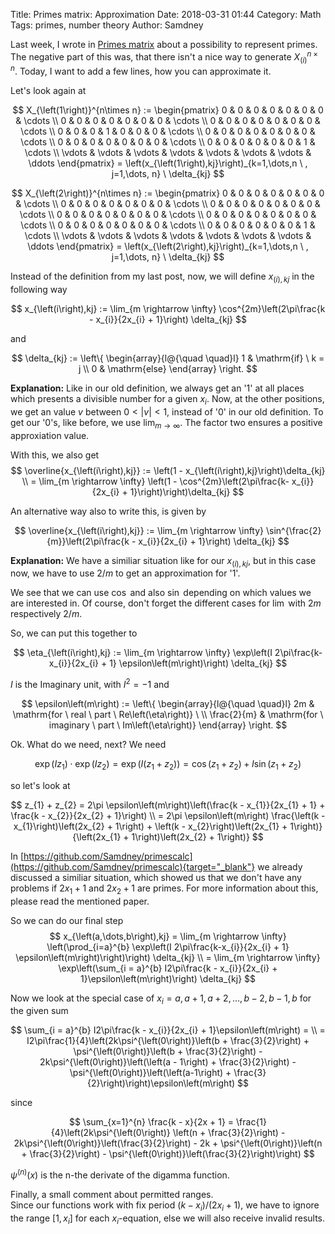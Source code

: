 Title:      Primes matrix: Approximation
Date:       2018-03-31 01:44
Category:   Math
Tags:       primes, number theory
Author:     Samdney

Last week, I wrote in [Primes matrix](http://localhost:8000/2018/03/primes-matrix.html) about a possibility to represent primes. The negative part of this was, that there isn't a nice way to generate $X_{\left(i\right)}^{n\times n}$. Today, I want to add a few lines, how you can approximate it.  

Let's look again at 

$$
X_{\left(1\right)}^{n\times n} :=
\begin{pmatrix}
0 & 0 & 0 & 0 & 0 & 0 & 0 & \cdots \\
0 & 0 & 0 & 0 & 0 & 0 & 0 & \cdots \\
0 & 0 & 0 & 0 & 0 & 0 & 0 & \cdots \\
0 & 0 & 0 & 1 & 0 & 0 & 0 & \cdots \\
0 & 0 & 0 & 0 & 0 & 0 & 0 & \cdots \\
0 & 0 & 0 & 0 & 0 & 0 & 0 & \cdots \\
0 & 0 & 0 & 0 & 0 & 0 & 1 & \cdots \\
\vdots & \vdots & \vdots & \vdots & \vdots & \vdots & \vdots & \ddots
\end{pmatrix}
= \left(x_{\left(1\right),kj}\right)_{k=1,\dots,n \ , j=1,\dots, n} \  \delta_{kj}
$$

$$
X_{\left(2\right)}^{n\times n} :=
\begin{pmatrix}
0 & 0 & 0 & 0 & 0 & 0 & 0 & \cdots \\
0 & 0 & 0 & 0 & 0 & 0 & 0 & \cdots  \\
0 & 0 & 0 & 0 & 0 & 0 & 0 & \cdots \\
0 & 0 & 0 & 0 & 0 & 0 & 0 & \cdots \\
0 & 0 & 0 & 0 & 0 & 0 & 0 & \cdots \\
0 & 0 & 0 & 0 & 0 & 0 & 0 & \cdots \\
0 & 0 & 0 & 0 & 0 & 0 & 1 & \cdots \\
\vdots & \vdots & \vdots & \vdots & \vdots & \vdots & \vdots & \ddots
\end{pmatrix}
= \left(x_{\left(2\right),kj}\right)_{k=1,\dots,n \ , j=1,\dots, n} \  \delta_{kj}
$$

Instead of the definition from my last post, now, we will define
$x_{\left(i\right),kj}$ in the following way

$$
    x_{\left(i\right),kj} := \lim_{m \rightarrow \infty} \cos^{2m}\left(2\pi\frac{k - x_{i}}{2x_{i} + 1}\right) \delta_{kj} 
$$

and

$$
\delta_{kj} := \left\{
	\begin{array}{l@{\quad \quad}l}
	1 & \mathrm{if} \ k = j \\
	0 & \mathrm{else}
	\end{array}
\right.
$$

**Explanation:** Like in our old definition, we always get an '1' at all places
which presents a divisible number for a given $x_{i}$. Now, at the other
positions, we get an value $v$ between $0 < |v| < 1$, instead of '0' in our old
definition. To get our '0's, like before, we use $\lim_{m \rightarrow \infty}$.
The factor two ensures a positive approxiation value.  

With this, we also get
$$
    \overline{x_{\left(i\right),kj}} := \left(1 - x_{\left(i\right),kj}\right)\delta_{kj} \\
    = \lim_{m \rightarrow \infty} \left(1 - \cos^{2m}\left(2\pi\frac{k- x_{i}}{2x_{i} + 1}\right)\right)\delta_{kj}  
$$

An alternative way also to write this, is given by

$$
    \overline{x_{\left(i\right),kj}} := \lim_{m \rightarrow \infty} \sin^{\frac{2}{m}}\left(2\pi\frac{k - x_{i}}{2x_{i} + 1}\right) \delta_{kj}
$$

**Explanation:** We have a similiar situation like for our
$x_{\left(i\right),kj}$, but in this case now, we have to use $2/m$ to get an
approximation for '1'.  

We see that we can use $\cos$ and also $\sin$ depending on which values we
are interested in. Of course, don't forget the different cases for $\lim$ with
$2m$ respectively $2/m$.  

So, we can put this together to

$$
    \eta_{\left(i\right),kj}  := \lim_{m \rightarrow \infty} \exp\left(I 2\pi\frac{k-x_{i}}{2x_{i} + 1} \epsilon\left(m\right)\right) \delta_{kj}
$$

$I$ is the Imaginary unit, with $I^{2} = -1$ and

$$
\epsilon\left(m\right) := \left\{
	\begin{array}{l@{\quad \quad}l}
	2m & \mathrm{for \ real \ part \ Re\left(\eta\right)} \  \\
	\frac{2}{m} & \mathrm{for \ imaginary \ part \ Im\left(\eta\right)}
	\end{array}
\right.
$$

Ok. What do we need, next? We need

$$
    \exp\left(Iz_{1}\right) \cdot \exp\left(Iz_{2}\right) = \exp\left(I\left(z_{1} + z_{2}\right)\right)  = \cos\left(z_{1} + z_{2}\right) + I\sin\left(z_{1} + z_{2}\right)
$$

so let's look at 

$$
    z_{1} + z_{2} = 2\pi \epsilon\left(m\right)\left(\frac{k - x_{1}}{2x_{1} + 1} + \frac{k - x_{2}}{2x_{2} + 1}\right) \\
    = 2\pi \epsilon\left(m\right) \frac{\left(k - x_{1}\right)\left(2x_{2} + 1\right) + \left(k - x_{2}\right)\left(2x_{1} + 1\right)}{\left(2x_{1} + 1\right)\left(2x_{2} + 1\right)}
$$

In [https://github.com/Samdney/primescalc](https://github.com/Samdney/primescalc){target="_blank"} we already discussed a similiar situation, which showed us that we don't have any problems if $2x_{1} + 1$ and $2x_{2} + 1$ are primes. For more information about this, please read the mentioned paper.  

So we can do our final step
$$
    x_{\left(a,\dots,b\right),kj} = \lim_{m \rightarrow \infty} \left(\prod_{i=a}^{b} \exp\left(I 2\pi\frac{k-x_{i}}{2x_{i} + 1} \epsilon\left(m\right)\right)\right) \delta_{kj} \\
    = \lim_{m \rightarrow \infty} \exp\left(\sum_{i = a}^{b} I2\pi\frac{k - x_{i}}{2x_{i} + 1}\epsilon\left(m\right)\right) \delta_{kj}
$$

Now we look at the special case of $x_{i} = a, a+1, a+2, \dots, b-2, b-1,b$
for the given sum

$$
  \sum_{i = a}^{b} I2\pi\frac{k - x_{i}}{2x_{i} + 1}\epsilon\left(m\right) = \\
  = I2\pi\frac{1}{4}\left(2k\psi^{\left(0\right)}\left(b + \frac{3}{2}\right) + \psi^{\left(0\right)}\left(b + \frac{3}{2}\right) - 2k\psi^{\left(0\right)}\left(\left(a - 1\right) + \frac{3}{2}\right) - \psi^{\left(0\right)}\left(\left(a-1\right) + \frac{3}{2}\right)\right)\epsilon\left(m\right)   
$$

since

$$
    \sum_{x=1}^{n} \frac{k - x}{2x + 1} =
    \frac{1}{4}\left(2k\psi^{\left(0\right)} \left(n + \frac{3}{2}\right) -
    2k\psi^{\left(0\right)}\left(\frac{3}{2}\right) - 2k + \psi^{\left(0\right)}\left(n + \frac{3}{2}\right) - \psi^{\left(0\right)}\left(\frac{3}{2}\right)\right) 
$$

$\psi^{\left(n\right)}\left(x\right)$ is the n-the derivate of the digamma
function.  

Finally, a small comment about permitted ranges.  
Since our functions work with fix period $(k - x_{i})/(2x_{i} + 1)$, we have to
ignore the range $[1,x_{i}]$ for each $x_{i}$-equation, else we will also
receive invalid results.
